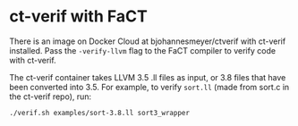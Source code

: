 # ct-verif with FaCT
There is an image on Docker Cloud at bjohannesmeyer/ctverif with ct-verif installed. Pass the `-verify-llvm` flag to the FaCT compiler to verify code with ct-verif. 

The ct-verif container takes LLVM 3.5 .ll files as input, or 3.8 files that have been converted into 3.5. For example, to verify `sort.ll` (made from sort.c in the ct-verif repo), run:

```./verif.sh examples/sort-3.8.ll sort3_wrapper```


